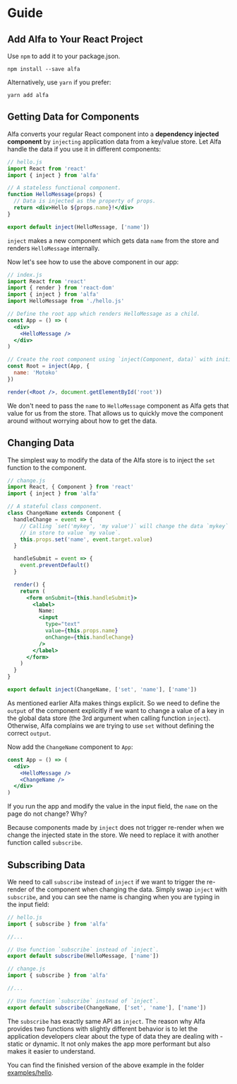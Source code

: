 # Guide

## Add Alfa to Your React Project

Use `npm` to add it to your package.json.

```
npm install --save alfa
```

Alternatively, use `yarn` if you prefer:

```
yarn add alfa
```

## Getting Data for Components

Alfa converts your regular React component into a **dependency injected component** by `injecting` application data from a key/value store. Let Alfa handle the data if you use it in different components:

```jsx
// hello.js
import React from 'react'
import { inject } from 'alfa'

// A stateless functional component.
function HelloMessage(props) {
  // Data is injected as the property of props.
  return <div>Hello ${props.name}!</div>
}

export default inject(HelloMessage, ['name'])
```

`inject` makes a new component which gets data `name` from the store and renders `HelloMessage` internally.

Now let's see how to use the above component in our app:

```jsx
// index.js
import React from 'react'
import { render } from 'react-dom'
import { inject } from 'alfa'
import HelloMessage from './hello.js'

// Define the root app which renders HelloMessage as a child.
const App = () => (
  <div>
    <HelloMessage />
  </div>
)

// Create the root component using `inject(Component, data)` with initial data.
const Root = inject(App, {
  name: 'Motoko'
})

render(<Root />, document.getElementById('root'))
```

We don't need to pass the `name` to `HelloMessage` component as Alfa gets that value for us from the store. That allows us to quickly move the component around without worrying about how to get the data.

## Changing Data

The simplest way to modify the data of the Alfa store is to inject the `set` function to the component.

```jsx
// change.js
import React, { Component } from 'react'
import { inject } from 'alfa'

// A stateful class component.
class ChangeName extends Component {
  handleChange = event => {
    // Calling `set('mykey', 'my value')` will change the data `mykey`
    // in store to value `my value`.
    this.props.set('name', event.target.value)
  }

  handleSubmit = event => {
    event.preventDefault()
  }

  render() {
    return (
      <form onSubmit={this.handleSubmit}>
        <label>
          Name:
          <input
            type="text"
            value={this.props.name}
            onChange={this.handleChange}
          />
        </label>
      </form>
    )
  }
}

export default inject(ChangeName, ['set', 'name'], ['name'])
```

As mentioned earlier Alfa makes things explicit. So we need to define the `output` of the component explicitly if we want to change a value of a key in the global data store (the 3rd argument when calling function `inject`). Otherwise, Alfa complains we are trying to use `set` without defining the correct `output`.

Now add the `ChangeName` component to `App`:

```jsx
const App = () => (
  <div>
    <HelloMessage />
    <ChangeName />
  </div>
)
```

If you run the app and modify the value in the input field, the `name` on the page do not change? Why?

Because components made by `inject` does not trigger re-render when we change the injected state in the store. We need to replace it with another function called `subscribe`.

## Subscribing Data

We need to call `subscribe` instead of `inject` if we want to trigger the re-render of the component when changing the data. Simply swap `inject` with `subscribe`, and you can see the name is changing when you are typing in the input field:

```jsx
// hello.js
import { subscribe } from 'alfa'

//...

// Use function `subscribe` instead of `inject`.
export default subscribe(HelloMessage, ['name'])
```

```jsx
// change.js
import { subscribe } from 'alfa'

//...

// Use function `subscribe` instead of `inject`.
export default subscribe(ChangeName, ['set', 'name'], ['name'])
```

The `subscribe` has exactly same API as `inject`. The reason why Alfa provides two functions with slightly different behavior is to let the application developers clear about the type of data they are dealing with - static or dynamic. It not only makes the app more performant but also makes it easier to understand.

You can find the finished version of the above example in the folder [examples/hello](https://github.com/lsm/alfa/tree/master/examples/hello).
